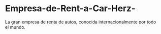 # Empresa-de-Rent-a-Car-Herz-
La gran empresa de renta de autos, conocida internacionalmente por todo el mundo.
